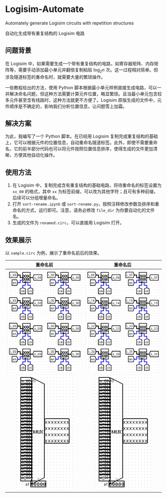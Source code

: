# Logisim-Automate

Automately generate Logisim circuits with repetition structures

自动化生成带有重复结构的 Logisim 电路

## 问题背景

在 Logisim 中，如果需要生成一个带有重复结构的电路，如寄存器矩阵、内存矩阵等，需要手动添加最小单元并翻倍复制粘贴 $\log_2n$ 次。这一过程相对简单。但涉及隧道标签的重命名时，就需要大量的繁琐操作。

一些教程给出的方法，使用 Python 脚本根据最小单元样例直接生成电路，可以一并解决命名问题，但这种方法需要计算元件位置，略显繁琐。且当最小单元包含较多元件甚至含有线路时，这种方法就更不方便了。Logisim 原版生成的文件中，元件顺序是不确定的，影响我们分析位置信息，让问题雪上加霜。

## 解决方案

为此，我编写了一个 Python 脚本。在已经用 Logisim 复制完成重复结构的基础上，它可以根据元件的位置信息，自动重命名隧道标签。此外，即使不需要重命名，它的前半部分代码也可以将元件按照位置信息排序，使得生成的文件更加清晰，方便其他自动化操作。

## 使用方法

1. 在 Logisim 中，复制完成含有重复结构的基础电路，将待重命名的标签设置为 `xx_00` 的格式，其中 `xx` 为标签前缀，可以改为其他字符；且可有多种前缀，后续可以分组增量命名。
2. 打开 `sort-rename.ipynb` 或 `sort-rename.py`，按照注释修改参数及排序和重命名的方式，运行即可。注意，请务必修改 `file_dir` 为你要自动化的文件名。
3. 生成的文件为 `renamed.circ`，可以直接用 Logisim 打开。

## 效果展示

以 `sample.circ` 为例，展示了重命名前后的效果。

重命名前 | 重命名后
:---: | :---:
![before_0](img/before_0.png) | ![after_0](img/after_0.png)
![before_1](img/before_1.png) | ![after_1](img/after_1.png)